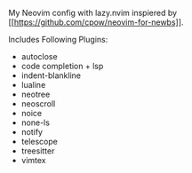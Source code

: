 
My Neovim config with lazy.nvim inspiered by [[https://github.com/cpow/neovim-for-newbs]].

Includes Following Plugins:
- autoclose
- code completion + lsp
- indent-blankline
- lualine
- neotree
- neoscroll
- noice
- none-ls
- notify
- telescope
- treesitter
- vimtex

